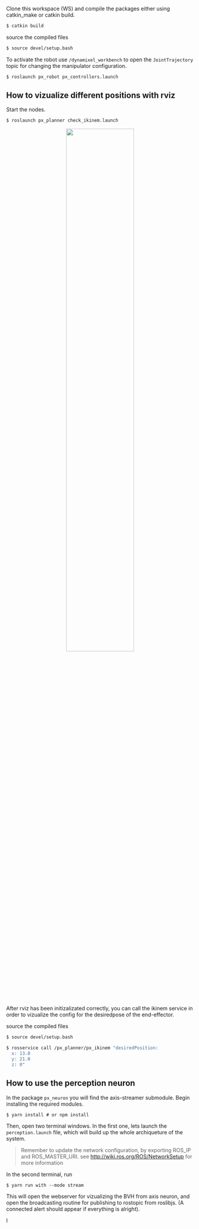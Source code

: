 
Clone this workspace (WS) and compile the packages either using catkin_make or catkin build. 
```bash
$ catkin build
```
source the compiled files
```bash
$ source devel/setup.bash
```

To activate the robot use `/dynamixel_workbench` to open the `JointTrajectory` topic for changing the manipulator configuration. 
```bash
$ roslaunch px_robot px_controllers.launch
```

## How to vizualize different positions with rviz 
Start the nodes. 
```bash
$ roslaunch px_planner check_ikinem.launch
```

<p align="center">
  <img width="60%" src="https://github.com/mora200217/phantom_drawer_ws/blob/master/imgs/rviz_config.png" /> 
</p>

After rviz has been initizalizated correctly, you can call the ikinem service in order to vizualize the config for the desiredpose of the end-effector. 

source the compiled files
```bash
$ source devel/setup.bash
```

```bash
$ rosservice call /px_planner/px_ikinem "desiredPosition:
  x: 13.0
  y: 21.0
  z: 0"
```

## How to use the perception neuron 
In the package `px_neuron` you will find the axis-streamer submodule. Begin installing the required modules. 

```
$ yarn install # or npm install
```

Then, open two terminal windows. In the first one, lets launch the `perception.launch` file, which will build up the whole archiqueture of the system. 

> Remember to update the network configuration, by exporting ROS_IP and ROS_MASTER_URI. see http://wiki.ros.org/ROS/NetworkSetup for more information 

In the second terminal, run 
```
$ yarn run with --mode stream
```

This will open the webserver for vizualizing the BVH from axis neuron, and open the broadcasting routine for publishing to rostopic from roslibjs. (A connected alert should appear if everything is alright). 

I








